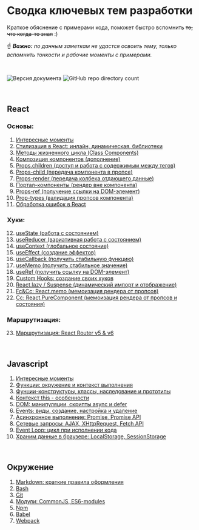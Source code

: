 # Сводка ключевых тем разработки
Краткое обяснение с примерами кода, поможет быстро вспомнить ~~то, что когда-то знал~~ :)  

☝ *__Важно:__ по данным заметкам не удастся освоить тему, только вспомнить тонкости и рабочие моменты с примерами.*

<br>

![Версия документа](https://img.shields.io/badge/%D0%92%D0%B5%D1%80%D1%81%D0%B8%D1%8F-0.72-brightgreen)
![GitHub repo directory count](https://img.shields.io/github/directory-file-count/BR-NZ/synopsis?label=%D0%A0%D0%B0%D0%B7%D0%B4%D0%B5%D0%BB%D0%BE%D0%B2&type=dir)

<br>

## React
### Основы: 
1. [Интересные моменты](/React/React%3A%20интересные%20моменты%2C%20установка.md)
2. [Стилизация в React: инлайн, динамическая, библиотеки](/React/Стилизация%20в%20React:%20инлайн,%20динамическая,%20библиотеки.md)
3. [Методы жизненного цикла (Class Components)](/React/Методы%20жизненного%20цикла%20(Class%20Components).md)
4. [Композиция компонентов (дополнение)](/React/Композиция%20компонентов%20(дополнение).md)
5. [Props.children (доступ и работа с содержимым между тегов)](/React/Props.children%20(доступ%20и%20работа%20с%20содержимому%20между%20тегов).md)
6. [Props-child (передача компонента в пропсе)](/React/Props-child%20(передача%20компонента%20в%20пропсе).md)
7. [Props-render (передача колбека отдающего данные)](/React/Props-render%20(передача%20колбека%20отдающего%20данные).md)
8. [Портал-компоненты (рендер вне компонента)](/React/Портал-компоненты%20(рендер%20вне%20компонента).md)
9. [Props-ref (получение ссылки на DOM-элемент)](/React/Props-ref%20(получение%20ссылки%20на%20DOM-элемент).md)
10. [Prop-types (валидация пропсов компонента)](/React/Prop-types%20(валидация%20пропсов%20компонента).md)
11. [Обработка ошибок в React](/React/Обработка%20ошибок%20в%20React.md)
### Хуки:
12. [useState (работа с состоянием)](/React/Hooks/useState%20(работа%20с%20состоянием).md)
13. [useReducer (вариативная работа с состоянием)](/React/Hooks/useReducer%20(вариативная%20работа%20с%20состоянием).md)
14. [useContext (глобальное состояние)](/React/Hooks/useContext%20(глобальное%20состояние).md)
15. [useEffect (создание эффектов)](/React/Hooks/useEffect%20(создание%20эффектов).md)
16. [useCallback (получить стабильную функцию)](/React/Hooks/useCallback%20(получить%20стабильную%20функцию).md)
17. [useMemo (получить стабильное значение)](/React/Hooks/useMemo%20(получить%20стабильное%20значение).md)
18. [useRef (получить ссылку на DOM-элемент)](/React/Hooks/useRef%20(получить%20ссылку%20на%20DOM-элемент).md)
19. [Custom Hooks: создание своих хуков](/React/Hooks/Сustom%20Hooks:%20создание%20своих%20хуков.md)
20. [React.lazy / Suspense (динамический импорт и отображение)](/React/Hooks/)
21. [Fc&Cc: React.memo (мемоизация рендера от пропсов)](/React/Hooks/)
22. [Cc: React.PureComponent (мемоизация рендера от пропсов и состояния)](/React/Hooks/)
### Маршрутизация:
23. [Маршрутизация: React Router v5 & v6](/React/)

<br>

## Javascript
1. [Интересные моменты](/JS/Общие%20моменты.md)
2. [Функции: окружение и контекст выполнения](/JS/Функции:%20окружение%20(lexical-env),%20контекст%20выполнения%20(exec-context).md)
3. [Фунции-конструктуры, классы, наследование и прототипы](/JS/Классы,%20функции-конструкторы,%20прототипы.md)
4. [Контекст this - особенности](/JS/Контекст%20this%20-%20особенности.md)
5. [DOM: манипуляции, скрипты async и defer](/JS/DOM:%20методы%20и%20манипуляции,%20defer-async.md)
6. [Events: виды, создание, настройка и удаление](/JS/Events:%20виды,%20создание,%20настройка%20и%20удаление%20событий.md)
7. [Асинхронное выполнение: Promise, Promise API](/JS/Асинхронное%20выполнение%3A%20Promise%2C%20Promise%20API.md)
8. [Сетевые запросы: AJAX, XHttpRequest, Fetch API](/JS/Сетевые%20запросы:%20AJAX,%20XHttpR,%20Fetch%20API.md)
9. [Event Loop: цикл при исполнении кода](/JS/Event%20Loop%3A%20цикл%20при%20исполнении%20кода.md)
10. [Храним данные в браузере: LocalStorage, SessionStorage](/JS/Храним%20данные%20в%20браузере%3A%20LocalStorage%2C%20SessionStorage.md)

<br>

## Окружение
1. [Markdown: краткие правила оформления](/Environment/Markdown:%20краткие%20правила%20оформления.md)
2. [Bash](/Environment/Bash.md)
3. [Git](/Environment/Git.md)
4. [Модули: CommonJS, ES6-modules](/Environment/Modules%20(ES6,%20CommonJS,%20Dynamic).md)
5. [Npm](/Environment/Npm.md)
6. [Babel](/Environment/Babel.md)
7. [Webpack](/Environment/Webpack.md)
